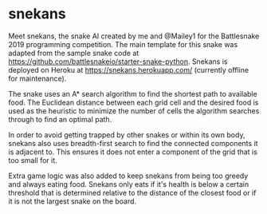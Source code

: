 # snekans

Meet snekans, the snake AI created by me and @Mailey1 for the Battlesnake 2019 programming competition. The main template for this snake was adapted from the sample snake code at https://github.com/battlesnakeio/starter-snake-python. Snekans is deployed on Heroku at https://snekans.herokuapp.com/ (currently offline for maintenance).

The snake uses an A* search algorithm to find the shortest path to available food. The Euclidean distance between each grid cell and the desired food is used as the heuristic to minimize the number of cells the algorithm searches through to find an optimal path. 

In order to avoid getting trapped by other snakes or within its own body, snekans also uses breadth-first search to find the connected components it is adjacent to. This ensures it does not enter a component of the grid that is too small for it. 

Extra game logic was also added to keep snekans from being too greedy and always eating food. Snekans only eats if it's health is below a certain threshold that is determined relative to the distance of the closest food or if it is not the largest snake on the board. 
